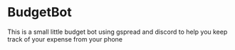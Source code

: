 # BudgetBot
This is a small little budget bot using gspread and discord to help you keep track of your expense from your phone
